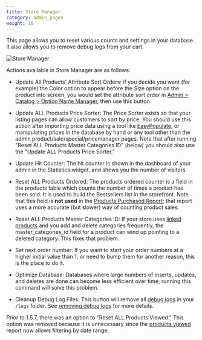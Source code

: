 ```yaml
---
title: Store Manager
category: admin_pages
weight: 10
---
```


This page allows you to reset various counts and settings in your database.
It also allows you to remove debug logs from your cart.

![Store Manager](/images/store_manager.png)

Actions available in Store Manager are as follows: 

- Update All Products' Attribute Sort Orders: if you decide you want (for example) the Color option to appear before the Size option on the product info screen, you would set the attribute sort order in [Admin > Catalog > Option Name Manager](/user/admin_pages/catalog/option_name_manager/), then use this button. 

- Update ALL Products Price Sorter: The Price Sorter exists so that your listing pages can allow customers to sort by price.  You should use this action after importing price data using a tool like [EasyPopulate](/user/products/easypopulate/), or manipulating prices in the database by hand or any tool other than the admin product/sale/special/pricemanager pages. 
Note that after running "Reset ALL Products Master Categories ID" (below) you should also use the "Update ALL Products Price Sorter." 

- Update Hit Counter: The hit counter is shown in the dashboard of your admin in the Statistics widget, and shows you the number of visitors.

- Reset ALL Products Ordered: The products ordered counter is a field in the products table which counts the number of times a product has been sold.  It is used to build the Bestsellers list in the storefront.  Note that this field is **not used** in the [Products Purchased Report](/user/admin_pages/reports/products_purchased/); that report uses a more accurate (but slower) way of counting product sales. 

- Reset ALL Products Master Categories ID: If your store uses [linked products](/user/products/linked_product/) and you add and delete categories frequently, the master_categories_id field for a product can wind up pointing to a deleted category.  This fixes that problem. 

- Set next order number: If you want to start your order numbers at a higher initial value than 1, or need to bump them for another reason, this is the place to do it. 

- Optimize Database: Databases where large numbers of inserts, updates, and deletes are done can become less efficient over time; running this command will solve this problem.

- Cleanup Debug Log Files: This button will remove all [debug logs](/user/troubleshooting/debug_logs/) in your `/logs` folder.  See [removing debug logs](/user/running/removing_debug_logs/) for more details.

Prior to 1.5.7, there was an option to "Reset ALL Products Viewed." This option was removed because it is unnecessary since the [products viewed](/user/admin_pages/reports/products_viewed/) report now allows filtering by date range.
 

